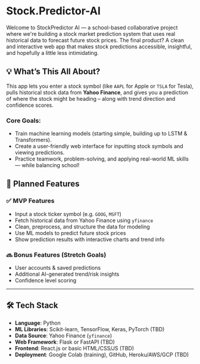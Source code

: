 # Stock.Predictor-AI


Welcome to StockPredictor AI — a school-based collaborative project where we're building a stock market prediction system that uses real historical data to forecast future stock prices. 
The final product? A clean and interactive web app that makes stock predictions accessible, insightful, and hopefully a little less intimidating.

## 💡 What’s This All About?

This app lets you enter a stock symbol (like `AAPL` for Apple or `TSLA` for Tesla), pulls historical stock data from **Yahoo Finance**, and gives you a prediction of where the stock might be heading – along with trend direction and confidence scores.

### Core Goals:
- Train machine learning models (starting simple, building up to LSTM & Transformers).
- Create a user-friendly web interface for inputting stock symbols and viewing predictions.
- Practice teamwork, problem-solving, and applying real-world ML skills — while balancing school!


## 🚀 Planned Features 

### ✅ MVP Features
- Input a stock ticker symbol (e.g. `GOOG`, `MSFT`)
- Fetch historical data from Yahoo Finance using `yfinance`
- Clean, preprocess, and structure the data for modeling
- Use ML models to predict future stock prices
- Show prediction results with interactive charts and trend info

### 🔜 Bonus Features (Stretch Goals)
- User accounts & saved predictions
- Additional AI-generated trend/risk insights
- Confidence level scoring

---

## 🛠️ Tech Stack

- **Language**: Python  
- **ML Libraries**: Scikit-learn, TensorFlow, Keras, PyTorch (TBD)  
- **Data Source**: Yahoo Finance (`yfinance`)  
- **Web Framework**: Flask or FastAPI (TBD)  
- **Frontend**: React.js or basic HTML/CSS/JS (TBD)  
- **Deployment**: Google Colab (training), GitHub, Heroku/AWS/GCP (TBD)
